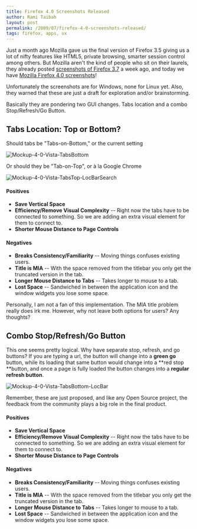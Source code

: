 ```yaml
---
title: Firefox 4.0 Screenshots Released
author: Rami Taibah 
layout: post
permalink: /2009/07/firefox-4-0-screenshots-released/
tags: firefox, apps, ux
---
```


Just a month ago Mozilla gave us the final version of Firefox 3.5 giving us a lot of nifty features like HTML5, private browsing, smarter session control among others. But Mozilla aren't the kind of people who sit on their laurels, they already posted [screenshots of Firefox 3.7](https://wiki.mozilla.org/Firefox/3.7_Windows_Theme_Mockups) a week ago, and today we have [Mozilla Firefox 4.0 screenshots](https://wiki.mozilla.org/Firefox/4.0_Windows_Theme_Mockups)!

Unfortunately the screenshots are for Windows, none for Linux yet. Also, they warned that these are just a draft for exploration and/or brainstorming.

Basically they are pondering two GUI changes. Tabs location and a combo Stop/Refresh/Go Button.

## Tabs Location: Top or Bottom?

Should tabs be "Tabs-on-Bottom," or the current setting

![Mockup-4-0-Vista-TabsBottom]({filename}/images/Mockup-4-0-Vista-TabsBottom.png)

Or should they be "Tab-on-Top", or à la Google Chrome

![Mockup-4-0-Vista-TabsTop-LocBarSearch]({filename}/images/Mockup-4-0-Vista-TabsTop-LocBarSearch.png)

#### Positives

* **Save Vertical Space**
* **Efficiency/Remove Visual Complexity** -- Right now the tabs have to be connected to something. So we are adding an extra visual element for them to connect to.
* **Shorter Mouse Distance to Page Controls**

#### Negatives

* **Breaks Consistency/Familiarity** -- Moving things confuses existing users.
* **Title is MIA** -- With the space removed from the titlebar you only get the truncated version in the tab.
* **Longer Mouse Distance to Tabs** -- Takes longer to mouse to a tab.
* **Lost Space** -- Sandwiched in between the application icon and the window widgets you lose some space.

Personally, I am not a fan of this implementation. The MIA title problem really does irk me. However, why not leave both options for users? Any thoughts?

## Combo Stop/Refresh/Go Button

This one seems pretty logical. Why have separate stop, refresh, and go buttons? If you are typing a url, the button will change into a **green go** button, while its loading that same button would change into a **red stop **button, and once a page is fully loaded the button changes into a **regular refresh button**.

![Mockup-4-0-Vista-TabsBottom-LocBar]({filename}/images/Mockup-4-0-Vista-TabsBottom-LocBar-750x1024.png)

Remember, these are just proposed, and like any Open Source project, the feedback from the community plays a big role in the final product.

#### Positives

* **Save Vertical Space**
* **Efficiency/Remove Visual Complexity** -- Right now the tabs have to be connected to something. So we are adding an extra visual element for them to connect to.
* **Shorter Mouse Distance to Page Controls**

#### Negatives

* **Breaks Consistency/Familiarity** -- Moving things confuses existing users.
* **Title is MIA** -- With the space removed from the titlebar you only get the truncated version in the tab.
* **Longer Mouse Distance to Tabs** -- Takes longer to mouse to a tab.
* **Lost Space** -- Sandwiched in between the application icon and the window widgets you lose some space.
